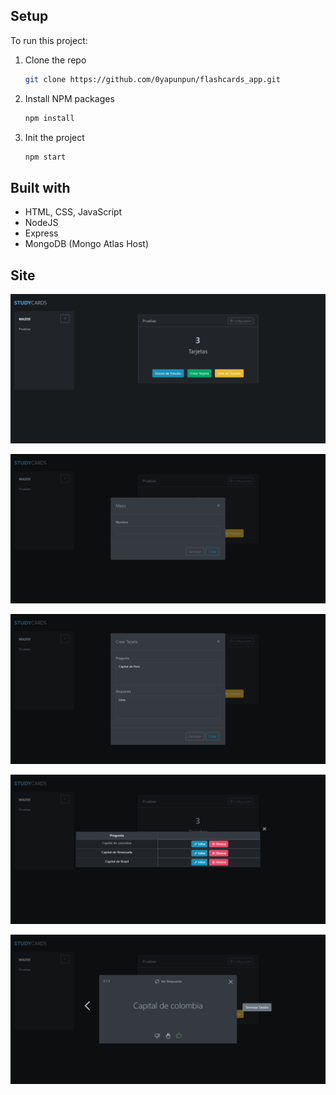 ## Setup
To run this project: 

1. Clone the repo
   ```sh
   git clone https://github.com/0yapunpun/flashcards_app.git
   ```
2. Install NPM packages
   ```sh
   npm install
   ```
3. Init the project
   ```sh
   npm start
   ```

## Built with 
- HTML, CSS, JavaScript
- NodeJS
- Express
- MongoDB (Mongo Atlas Host)

## Site
![Light mode](./screenshots/s1.png)

![Light mode](./screenshots/s2.png)

![Light mode](./screenshots/s3.png)

![Light mode](./screenshots/s4.png)

![Light mode](./screenshots/s5.png)



